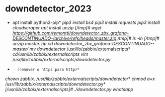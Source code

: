 # downdetector_2023


*   apt install python3-pip*
*pip3 install bs4*
*pip3 install requests*
*pip3 install cloudscraper*
*apt install unzip*
*[/tmp]# wget https://github.com/remontti/downdetector_zbx_grafana-DESCONTINUADO-/archive/refs/heads/master.zip*
*/tmp]# ls -lh*
*[/tmp]# unzip master.zip*
*cd downdetector_zbx_grafana-DESCONTINUADO--master/*
*mv downdetector* /usr/lib/zabbix/externalscripts*
*cd/usr/lib/zabbix/externalscripts*
*vim /usr/lib/zabbix/externalscripts/downdetector.py*
*		(remover o https para http)*
*chown zabbix. /usr/lib/zabbix/externalscripts/downdetector**
*chmod a+x /usr/lib/zabbix/externalscripts/downdetector*.py*
*[/usr/lib/zabbix/externalscripts]# ./downdetector.py whatsapp*
